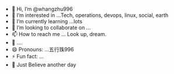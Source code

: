 - 👋 Hi, I’m @whangzhu996
- 👀 I’m interested in ...Tech, operations, devops, linux, social, earth
- 🌱 I’m currently learning ...lots
- 💞️ I’m looking to collaborate on ...
- 📫 How to reach me ... Look up, dream.
- 👀 ....
- 😄 Pronouns: ...五行珠996
- ⚡ Fun fact: ...
- 🌊 Just Believe another day

<!---
whangzhu996/whangzhu996 is a ✨ special ✨ repository because its `README.md` (this file) appears on your GitHub profile.
You can click the Preview link to take a look at your changes.
--->
